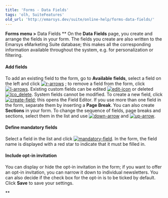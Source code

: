 ```yaml
---
title: 'Forms - Data Fields'
tags: 'olh, SuiteFeatures'
old_url: 'http://emarsys.dev/suite/online-help/forms-data-fields/'
---
```


**Forms menu >** Data Fields ** On the **Data** **Fields** page, you create and arrange the fields in your form. The fields you create are also written to the Emarsys eMarketing Suite database; this makes all the corresponding information available throughout the system, e.g. for personalization or filtering.

#### Add fields

 To add an existing field to the form, go to **Available** **fields**, select a field on the left and click [![r-arrows](/assets/images/r-arrows.png)](/assets/images/r-arrows.png) ; to remove a field from the form, click [![l-arrows](/assets/images/l-arrows.png)](/assets/images/l-arrows.png). Existing custom fields can be edited [![edit-icon](/assets/images/edit-icon.png)](/assets/images/edit-icon.png) or deleted [![Ico_delete](/assets/images/Ico_delete.jpg)](/assets/images/Ico_delete.jpg). System fields cannot be modified. To create a new field, click [![create-field](/assets/images/create-field.png)](/assets/images/create-field.png); this opens the Field Editor. If you use more than one field in the form, separate them by inserting a **Page Break**. You can also create **Sections** in your form. To change the sequence of fields, page breaks and sections, select them in the list and use [![down-arrow](/assets/images/down-arrow.png)](/assets/images/down-arrow.png) and [![up-arrow](/assets/images/up-arrow.png)](/assets/images/up-arrow.png).

#### Define mandatory fields

 Select a field in the list and click [![mandatory-field](/assets/images/mandatory-field.png)](/assets/images/mandatory-field.png). In the form, the field name is displayed with a red star to indicate that it must be filled in.

#### Include opt-in invitation

 You can display or hide the opt-in invitation in the form; if you want to offer an opt-in invitation, you can narrow it down to individual newsletters. You can also decide if the check box for the opt-in is to be ticked by default. Click **Save** to save your settings.

**